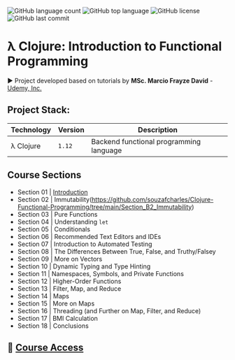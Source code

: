 ![GitHub language count](https://img.shields.io/github/languages/count/souzafcharles/Clojure-Functional-Programming)
![GitHub top language](https://img.shields.io/github/languages/top/souzafcharles/Clojure-Functional-Programming)
![GitHub license](https://img.shields.io/github/license/souzafcharles/Clojure-Functional-Programming)
![GitHub last commit](https://img.shields.io/github/last-commit/souzafcharles/Clojure-Functional-Programming)

# λ Clojure: Introduction to Functional Programming

▶️ Project developed based on tutorials by **MSc. Marcio Frayze David** - [Udemy, Inc.](https://www.udemy.com/)

## Project Stack:
| Technology                | Version   | Description                                                                                     |
|---------------------------|-----------|-------------------------------------------------------------------------------------------------|
| λ Clojure                 | `1.12`    | Backend functional programming language                                                         |

## Course Sections

- Section 01 | [Introduction](https://github.com/souzafcharles/Clojure-Functional-Programming/tree/main/Section_A1_Introduction)
- Section 02 | Immutability(https://github.com/souzafcharles/Clojure-Functional-Programming/tree/main/Section_B2_Immutability)
- Section 03 | Pure Functions
- Section 04 | Understanding `let`
- Section 05 | Conditionals
- Section 06 | Recommended Text Editors and IDEs
- Section 07 | Introduction to Automated Testing
- Section 08 | The Differences Between True, False, and Truthy/Falsey
- Section 09 | More on Vectors
- Section 10 | Dynamic Typing and Type Hinting
- Section 11 | Namespaces, Symbols, and Private Functions
- Section 12 | Higher-Order Functions
- Section 13 | Filter, Map, and Reduce
- Section 14 | Maps
- Section 15 | More on Maps
- Section 16 | Threading (and Further on Map, Filter, and Reduce)
- Section 17 | BMI Calculation
- Section 18 | Conclusions

## 🔗 [Course Access](https://www.udemy.com/course/clojure-introducao-a-programacao-funcional/)
